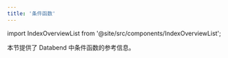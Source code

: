 ```yaml
---
title: '条件函数'
---
```


import IndexOverviewList from '@site/src/components/IndexOverviewList';

本节提供了 Databend 中条件函数的参考信息。

<IndexOverviewList />